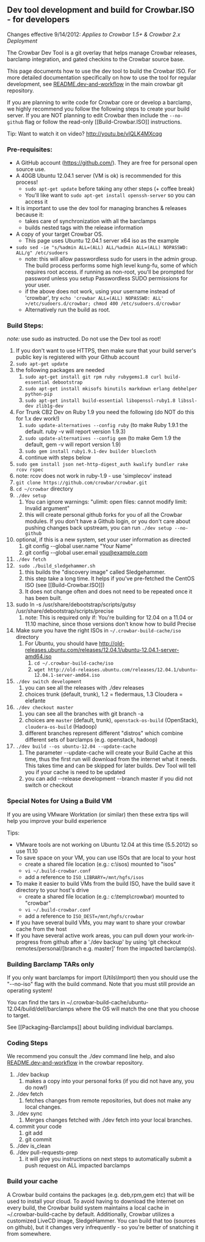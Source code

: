 ##  Dev tool development and build for Crowbar.ISO - for developers

Changes effective 9/14/2012: *Applies to Crowbar 1.5+ & Crowbar 2.x Deployment*

The Crowbar Dev Tool is a git overlay that helps manage Crowbar releases, barclamp integration, and gated checkins to the Crowbar source base.

This page documents how to use the dev tool to build the Crowbar ISO.  For more detailed documentation specifically on how to use the tool for regular development, see [README.dev-and-workflow](https://github.com/crowbar/crowbar/blob/master/README.dev-and-workflow) in the main crowbar git repository.

If you are planning to write code for Crowbar core or develop a barclamp, we highly recommend you follow the following steps to create your build server.  If you are NOT planning to edit Crowbar then include the `--no-github` flag or follow the read-only [[Build-Crowbar.ISO]] instructions.

Tip: Want to watch it on video? http://youtu.be/vIQLK4MXcqg

### Pre-requisites:

* A GitHub account (https://github.com/).  They are free for personal open source use.
* A 40GB Ubuntu 12.04.1 server (VM is ok) is recommended for this process!  
   * `sudo apt-get update` before taking any other steps (+ coffee break)
   * You'll like want to `sudo apt-get install openssh-server` so you can access it
* It is important to use the dev tool for managing branches & releases because it:
   * takes care of synchronization with all the barclamps
   * builds nested tags with the release information
* A copy of your target Crowbar OS.  
   * This page uses Ubuntu 12.04.1 server x64 iso as the example
* `sudo sed -ie "s/%admin ALL=(ALL) ALL/%admin ALL=(ALL) NOPASSWD: ALL/g" /etc/sudoers`
   * note: this will allow passwordless sudo for users in the admin group. The build process performs some high level kung-fu, some of which requires root access. if running as non-root, you'll be prompted for password unless you setup Passwordless SUDO permissions for your user. 
   * if the above does not work, using your username instead of 'crowbar', try `echo 'crowbar ALL=(ALL) NOPASSWD: ALL' >/etc/sudoers.d/crowbar; chmod 400 /etc/sudoers.d/crowbar`
   * Alternatively run the build as root.


### Build Steps:

_note:_ use sudo as instructed.  Do not use the Dev tool as root!

1. If you don't want to use HTTPS, then make sure that your build server's public key is registered with your Github account
1. `sudo apt-get update`
1. the following packages are needed
   1. `sudo apt-get install git rpm ruby rubygems1.8 curl build-essential debootstrap`
   1. `sudo apt-get install mkisofs binutils markdown erlang debhelper python-pip`
   1. `sudo apt-get install build-essential libopenssl-ruby1.8 libssl-dev zlib1g-dev` 
1. For Trunk CB2 Dev on Ruby 1.9 you need the following (do NOT do this for 1.x dev work!)
   1. `sudo update-alternatives --config ruby` (to make Ruby 1.9.1 the default. ruby -v will report version 1.9.3)
   1. `sudo update-alternatives --config gem` (to make Gem 1.9 the default, gem -v will report version 1.9)
   1. `sudo gem install ruby1.9.1-dev builder bluecloth`
   1. continue with steps below
1. `sudo gem install json net-http-digest_auth kwalify bundler rake rcov rspec`
  1. note: rcov does not work in ruby-1.9 - use 'simplecov' instead
1. `git clone https://github.com/crowbar/crowbar.git`
1. `cd ~/crowbar` directory
1. `./dev setup`
   1. You can ignore warnings: "ulimit: open files: cannot modify limit: Invalid argument"
   1. this will create personal github forks for you of all the Crowbar modules. If you don't have a Github login, or you don't care about pushing changes back upstream, you can run `./dev setup --no-github`
1. optional, if this is a new system, set your user information as directed 
   1. git config --global user.name "Your Name"
   1. git config --global user.email you@example.com
1. `./dev fetch`
1. ` sudo ./build_sledgehammer.sh`
   1. this builds the "discovery image" called Sledgehammer.  
   1. this step take a long time.  It helps if you've pre-fetched the CentOS ISO (see [[Build-Crowbar.ISO]])
   1. It does not change often and does not need to be repeated once it has been built.
1. sudo ln -s /usr/share/debootstrap/scripts/gutsy /usr/share/debootstrap/scripts/precise
   1. note: This is required only if: You're building for 12.04 on a 11.04 or 11.10 machine, since those versions don't know how to build Precise
1. Make sure you have the right ISOs in `~/.crowbar-build-cache/iso` directory
   1. For Ubuntu, you should have http://old-releases.ubuntu.com/releases/12.04.1/ubuntu-12.04.1-server-amd64.iso
      1. `cd ~/.crowbar-build-cache/iso`
      1. `wget http://old-releases.ubuntu.com/releases/12.04.1/ubuntu-12.04.1-server-amd64.iso`
1. `./dev switch development`
   1. you can see all the releases with ./dev releases
   1. choices trunk (default, trunk), 1.2 = fledermaus, 1.3 Cloudera = elefante
1. `./dev checkout master` 
   1. you can see all the branches with git branch -a
   1. choices are `master` (default, trunk), `openstack-os-build` (OpenStack), `cloudera-os-build` (Hadoop)
   1. different branches represent different "distros" which combine different sets of barclamps (e.g. openstack, hadoop)
1. `./dev build --os ubuntu-12.04 --update-cache` 
   1. The parameter --update-cache will create your Build Cache at this time, thus the first run will download from the internet what it needs.  This takes time and can be skipped for later builds.  Dev Tool will tell you if your cache is need to be updated
   1. you can add --release development --branch master if you did not switch or checkout 

### Special Notes for Using a Build VM
If you are using VMware Worktation (or similar) then these extra tips will help you improve your build experience

Tips:

* VMware tools are not working on Ubuntu 12.04 at this time (5.5.2012) so use 11.10
* To save space on your VM, you can use ISOs that are local to your host
   * create a shared file location (e.g.: c:\isos) mounted to "isos"
   * `vi ~/.build-crowbar.conf`
   * add a reference to `ISO_LIBRARY=/mnt/hgfs/isos`
* To make it easier to build VMs from the build ISO, have the build save it directory to your host's drive
   * create a shared file location (e.g.: c:\temp\crowbar) mounted to "crowbar"
   * `vi ~/.build-crowbar.conf`
   * add a reference to `ISO_DEST=/mnt/hgfs/crowbar`
* If you have several build VMs, you may want to share your crowbar cache from the host
* If you have several active work areas, you can pull down your work-in-progress from github after a './dev backup' by using 'git checkout remotes/personal/[branch e.g. master]' from the impacted barclamp(s).

### Building Barclamp TARs only

If you only want barclamps for import (Utils\Import) then you should use the "--no-iso" flag with the build command.  Note that you must still provide an operating system!

You can find the tars in ~/.crowbar-build-cache/ubuntu-12.04/build/dell/barclamps where the OS will match the one that you choose to target.

See [[Packaging-Barclamps]] about building individual barclamps.

### Coding Steps

We recommend you consult the ./dev command line help, and also [README.dev-and-workflow](https://github.com/crowbar/crowbar/blob/master/README.dev-and-workflow) in the crowbar repository.

1. ./dev backup
   1. makes a copy into your personal forks (if you did not have any, you do now!)
1. ./dev fetch
   1. fetches changes from remote repositories, but does not make any local changes.
1. ./dev sync
   1. Merges changes fetched with ./dev fetch into your local branches.
1. commit your code
   1. git add
   1. git commit
1. ./dev is_clean
1. ./dev pull-requests-prep
   1. it will give you instructions on next steps to automatically submit a push request on ALL impacted barclamps


### Build your cache
A Crowbar build contains the packages (e.g. deb,rpm,gem etc) that will be used to install your cloud. To avoid having to download the Internet on every build, the Crowbar build system maintains a local cache in ~/.crowbar-build-cache by default.
Additionally, Crowbar utilizes a customized LiveCD image, SledgeHammer. You can build that too (sources on github), but it changes very infrequently - so you're better of snatching it from somewhere.
